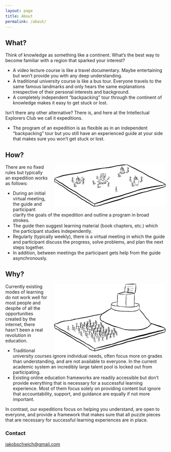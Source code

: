 ```yaml
---
layout: page
title: About
permalink: /about/
---
```



## What?


Think of knowledge as something like a continent. What’s the best way to become familiar with a region that sparked your interest?

- A video lecture course is like a travel documentary. Maybe entertaining but won’t provide you with any deep understanding. 
- A traditional university course is like a bus tour. Everyone travels to the same famous landmarks and only hears the same explanations irrespective of their personal interests and background.
- A completely independent “backpacking” tour through the continent of knowledge makes it easy to get stuck or lost.

Isn’t there any other alternative? There is, and here at the Intellectual Explorers Club we call it expeditions.

- The program of an expedition is as flexible as in an independent “backpacking” tour but you still have an experienced guide at your side that makes sure you won’t get stuck or lost.





## How?



<div style="float: right;margin-left:20px;max-width:350px;">
<img src="/tribes.png"  >
</div>

There are no fixed rules but typically an expedition works as follows:

- During an initial virtual meeting, the guide and participant clarify the goals of the expedition and outline a program in broad strokes.
- The guide then suggest learning material (book chapters, etc.) which the participant studies independently. 
- Regularly (typically weekly), there is a virtual meeting in which the guide and participant discuss the progress, solve problems, and plan the next steps together.
- In addition, between meetings the participant gets help from the guide asynchronously.


## Why?

<div style="float: right;margin-left:20px;max-width:350px;">
<img src="/academic.png"  >
</div>

Currently existing modes of learning do not work well for most people and despite of all the opportunities created by the internet, there hasn't been a real revolution in education.

- Traditional university courses ignore individual needs, often focus more on grades than understanding, and are not available to everyone. In the current academic system an incredibly large talent pool is locked out from participating. 
- Existing online education frameworks are readily accessible but don’t provide everything that is necessary for a successful learning experience. Most of them focus solely on providing content but ignore that accountability, support, and guidance are equally if not more important.

In contrast, our expeditions focus on helping you understand, are open to everyone, and provide a framework that makes sure that all puzzle pieces that are necessary for successful learning experiences are in place.






### Contact

[jakobschwich@gmail.com](mailto:jakobschwich@gmail.com)
